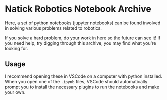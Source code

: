 # Natick Robotics Notebook Archive

Here, a set of python notebooks (jupyter notebooks) can be found involved in solving
various problems related to robotics.

If you solve a hard problem, do your work in here so the future can see it! If you
need help, try digging through this archive, you may find what you're looking for.


## Usage

I recommend opening these in VSCode on a computer with python installed. When you open
one of the `.ipynb` files, VSCode should automatically prompt you to install the necessary
plugins to run the notebooks and make your own.